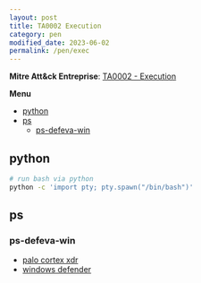 ```yaml
---
layout: post
title: TA0002 Execution
category: pen
modified_date: 2023-06-02
permalink: /pen/exec
---
```


**Mitre Att&ck Entreprise**: [TA0002 - Execution](https://attack.mitre.org/tactics/TA0002/)

**Menu**
<!-- vscode-markdown-toc -->
* [python](#python)
* [ps](#ps)
	* [ps-defeva-win](#ps-defeva-win)

<!-- vscode-markdown-toc-config
	numbering=false
	autoSave=true
	/vscode-markdown-toc-config -->
<!-- /vscode-markdown-toc -->

## <a name='python'></a>python

```sh
# run bash via python
python -c 'import pty; pty.spawn("/bin/bash")'
```

## <a name='ps'></a>ps 

### <a name='ps-defeva-win'></a>ps-defeva-win

* [palo cortex xdr](/edr/defeva#win-xdr)
* [windows defender](/edr/defeva#win-defender)
